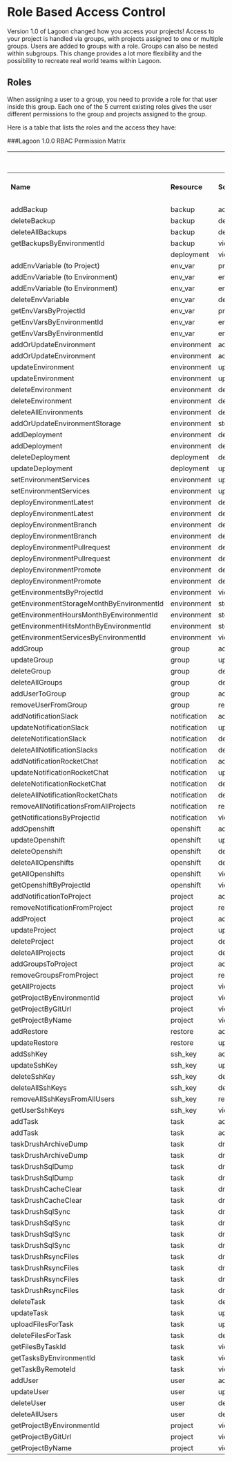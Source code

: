 # Role Based Access Control

Version 1.0 of Lagoon changed how you access your projects!  Access to your project is handled via groups, with projects assigned to one or multiple groups. Users are added to groups with a role. Groups can also be nested within subgroups. This change provides a lot more flexibility and the possibility to recreate real world teams within Lagoon.

## Roles

When assigning a user to a group, you need to provide a role for that user inside this group. Each one of the 5 current existing roles gives the user different permissions to the group and projects assigned to the group.

Here is a table that lists the roles and the access they have:

###Lagoon 1.0.0 RBAC Permission Matrix		


|                                           |              |                                      |            |        All Projects | and Groups          |       |            |           |          |       |      |
|-------------------------------------------|--------------|--------------------------------------|------------|--------------------:|---------------------|-------|------------|-----------|----------|-------|------|
| **Name**                                      | **Resource**     | **Scope**                                | **Attributes** | **Platform Wide Admin** | **Platform Wide Owner** | **Owner** | **Maintainer** | **Developer** | **Reporter** | **Guest** | **Self** |
|                                           |              |                                      |            |                     |                     |       |            |           |          |       |      |
| addBackup                                 | backup       | add                                  | projectID  | Yes                 | Yes                 | Yes   | Yes        | Yes       | No       | No    |      |
| deleteBackup                              | backup       | delete                               | projectID  | Yes                 | Yes                 | Yes   | Yes        | No        | No       | No    |      |
| deleteAllBackups                          | backup       | deleteAll                            |            | Yes                 |                     |       |            |           | No       | No    |      |
| getBackupsByEnvironmentId                 | backup       | view                                 | projectID  | Yes                 | Yes                 | Yes   | Yes        | Yes       | No       | No    |      |
|                                           | deployment   | view                                 | projectID  | Yes                 | Yes                 | Yes   | Yes        | Yes       | Yes      | Yes   |      |
| addEnvVariable (to Project)               | env_var      | project:add                          | projectID  | Yes                 | Yes                 | Yes   | No         | No        | No       | No    |      |
| addEnvVariable (to Environment)           | env_var      | environment:add:development          | projectID  | Yes                 | Yes                 | Yes   | Yes        | Yes       | No       | No    |      |
| addEnvVariable (to Environment)           | env_var      | environment:add:production           | projectID  | Yes                 | Yes                 | Yes   | Yes        | No        | No       | No    |      |
| deleteEnvVariable                         | env_var      | delete                               | projectID  | Yes                 | Yes                 | Yes   | Yes        | No        | No       | No    |      |
| getEnvVarsByProjectId                     | env_var      | project:view                         | projectID  | Yes                 | Yes                 | Yes   | Yes        | No        | No       | No    |      |
| getEnvVarsByEnvironmentId                 | env_var      | environment:view:development         | projectID  | Yes                 | Yes                 | Yes   | Yes        | Yes       | No       | No    |      |
| getEnvVarsByEnvironmentId                 | env_var      | environment:view:production          | projectID  | Yes                 | Yes                 | Yes   | Yes        | No        | No       | No    |      |
| addOrUpdateEnvironment                    | environment  | addOrUpdate:development              | projectID  | Yes                 | Yes                 | Yes   | Yes        | Yes       | No       | No    |      |
| addOrUpdateEnvironment                    | environment  | addOrUpdate:production               | projectID  | Yes                 | Yes                 | Yes   | Yes        | No        | No       | No    |      |
| updateEnvironment                         | environment  | update:development                   | projectID  | Yes                 | Yes                 | Yes   | Yes        | Yes       |          |       |      |
| updateEnvironment                         | environment  | update:production                    | projectID  | Yes                 | Yes                 | Yes   | Yes        | No        | No       | No    |      |
| deleteEnvironment                         | environment  | delete:development                   | projectID  | Yes                 | Yes                 | Yes   | Yes        | Yes       | No       | No    |      |
| deleteEnvironment                         | environment  | delete:production                    | projectID  | Yes                 | Yes                 | Yes   | No         | No        | No       | No    |      |
| deleteAllEnvironments                     | environment  | deleteAll                            |            | Yes                 |                     |       |            |           |          |       |      |
| addOrUpdateEnvironmentStorage             | environment  | storage                              |            | Yes                 | Yes                 |       |            |           |          |       |      |
| addDeployment                             | environment  | deploy:development                   | projectID  | Yes                 | Yes                 | Yes   | Yes        | Yes       | No       | No    |      |
| addDeployment                             | environment  | deploy:production                    | projectID  | Yes                 | Yes                 | Yes   | Yes        | No        | No       | No    |      |
| deleteDeployment                          | deployment   | delete                               | projectID  | Yes                 | Yes                 | Yes   | Yes        | No        | No       | No    |      |
| updateDeployment                          | deployment   | update                               | projectID  | Yes                 | Yes                 | Yes   | Yes        | No        | No       | No    |      |
| setEnvironmentServices                    | environment  | update:development                   | projectID  | Yes                 | Yes                 | Yes   | Yes        | Yes       | No       | No    |      |
| setEnvironmentServices                    | environment  | update:production                    | projectID  | Yes                 | Yes                 | Yes   | Yes        | No        | No       | No    |      |
| deployEnvironmentLatest                   | environment  | deploy:development                   | projectID  | Yes                 | Yes                 | Yes   | Yes        | Yes       | No       | No    |      |
| deployEnvironmentLatest                   | environment  | deploy:production                    | projectID  | Yes                 | Yes                 | Yes   | Yes        | No        | No       | No    |      |
| deployEnvironmentBranch                   | environment  | deploy:development                   | projectID  | Yes                 | Yes                 | Yes   | Yes        | Yes       | No       | No    |      |
| deployEnvironmentBranch                   | environment  | deploy:production                    | projectID  | Yes                 | Yes                 | Yes   | Yes        | No        | No       | No    |      |
| deployEnvironmentPullrequest              | environment  | deploy:development                   | projectID  | Yes                 | Yes                 | Yes   | Yes        | Yes       | No       | No    |      |
| deployEnvironmentPullrequest              | environment  | deploy:production                    | projectID  | Yes                 | Yes                 | Yes   | Yes        | No        | No       | No    |      |
| deployEnvironmentPromote                  | environment  | deploy:development                   | projectID  | Yes                 | Yes                 | Yes   | Yes        | Yes       | No       | No    |      |
| deployEnvironmentPromote                  | environment  | deploy:production                    | projectID  | Yes                 | Yes                 | Yes   | Yes        | No        | No       | No    |      |
| getEnvironmentsByProjectId                | environment  | view                                 | projectID  | Yes                 | Yes                 | Yes   | Yes        | Yes       | Yes      | Yes   |      |
| getEnvironmentStorageMonthByEnvironmentId | environment  | storage                              |            | Yes                 |                     |       |            |           |          |       |      |
| getEnvironmentHoursMonthByEnvironmentId   | environment  | storage                              |            | Yes                 |                     |       |            |           |          |       |      |
| getEnvironmentHitsMonthByEnvironmentId    | environment  | storage                              |            | Yes                 |                     |       |            |           |          |       |      |
| getEnvironmentServicesByEnvironmentId     | environment  | view                                 | projectID  | Yes                 | Yes                 | Yes   | Yes        | Yes       | Yes      | Yes   |      |
| addGroup                                  | group        | add                                  |            | Yes                 | Yes                 | Yes   | Yes        | Yes       | Yes      | Yes   |      |
| updateGroup                               | group        | update                               | groupID    | Yes                 | Yes                 | Yes   | Yes        | No        | No       | No    |      |
| deleteGroup                               | group        | delete                               | groupID    | Yes                 | Yes                 | Yes   | Yes        | No        | No       | No    |      |
| deleteAllGroups                           | group        | deleteAll                            |            | Yes                 |                     |       |            |           |          |       |      |
| addUserToGroup                            | group        | addUser                              | groupID    | Yes                 | Yes                 | Yes   | Yes        | No        | No       | No    |      |
| removeUserFromGroup                       | group        | removeUser                           | groupID    | Yes                 | Yes                 | Yes   | Yes        | No        | No       | No    |      |
| addNotificationSlack                      | notification | add                                  |            | Yes                 | Yes                 |       |            |           |          |       |      |
| updateNotificationSlack                   | notification | update                               |            | Yes                 | Yes                 |       |            |           |          |       |      |
| deleteNotificationSlack                   | notification | delete                               |            | Yes                 | Yes                 |       |            |           |          |       |      |
| deleteAllNotificationSlacks               | notification | deleteAll                            |            | Yes                 |                     |       |            |           |          |       |      |
| addNotificationRocketChat                 | notification | add                                  |            | Yes                 | Yes                 |       |            |           |          |       |      |
| updateNotificationRocketChat              | notification | update                               |            | Yes                 | Yes                 |       |            |           |          |       |      |
| deleteNotificationRocketChat              | notification | delete                               |            | Yes                 | Yes                 |       |            |           |          |       |      |
| deleteAllNotificationRocketChats          | notification | deleteAll                            |            | Yes                 |                     |       |            |           |          |       |      |
| removeAllNotificationsFromAllProjects     | notification | removeAll                            |            | Yes                 |                     |       |            |           |          |       |      |
| getNotificationsByProjectId               | notification | view                                 | projectID  | Yes                 | Yes                 | Yes   | Yes        | Yes       | No       | No    |      |
| addOpenshift                              | openshift    | add                                  |            | Yes                 | Yes                 |       |            |           |          |       |      |
| updateOpenshift                           | openshift    | update                               |            | Yes                 | Yes                 |       |            |           |          |       |      |
| deleteOpenshift                           | openshift    | delete                               |            | Yes                 | Yes                 |       |            |           |          |       |      |
| deleteAllOpenshifts                       | openshift    | deleteAll                            |            | Yes                 | Yes                 |       |            |           |          |       |      |
| getAllOpenshifts                          | openshift    | viewAll                              |            | Yes                 |                     |       |            |           |          |       |      |
| getOpenshiftByProjectId                   | openshift    | view                                 | projectID  | Yes                 | Yes                 | Yes   | Yes        | No        | No       | No    |      |
| addNotificationToProject                  | project      | addNotification                      | projectID  | Yes                 | Yes                 | Yes   | Yes        | No        | No       | No    |      |
| removeNotificationFromProject             | project      | removeNotification                   | projectID  | Yes                 | Yes                 | Yes   | Yes        | No        | No       | No    |      |
| addProject                                | project      | add                                  |            | Yes                 | Yes                 | Yes   | Yes        | Yes       | Yes      | Yes   |      |
| updateProject                             | project      | update                               | projectID  | Yes                 | Yes                 | Yes   | Yes        | No        | No       | No    |      |
| deleteProject                             | project      | delete                               | projectID  | Yes                 | Yes                 | Yes   | No         | No        | No       | No    |      |
| deleteAllProjects                         | project      | deleteAll                            |            | Yes                 |                     |       |            |           |          |       |      |
| addGroupsToProject                        | project      | addGroup                             | projectID  | Yes                 | Yes                 | Yes   | Yes        | No        | No       | No    |      |
| removeGroupsFromProject                   | project      | removeGroup                          | projectID  | Yes                 | Yes                 | Yes   | Yes        | No        | No       | No    |      |
| getAllProjects                            | project      | viewAll                              |            | Yes                 | Yes                 |       |            |           |          |       |      |
| getProjectByEnvironmentId                 | project      | view                                 | projectID  | Yes                 | Yes                 | Yes   | Yes        | Yes       | Yes      | Yes   |      |
| getProjectByGitUrl                        | project      | view                                 | projectID  | Yes                 | Yes                 | Yes   | Yes        | Yes       | Yes      | Yes   |      |
| getProjectByName                          | project      | view                                 | projectID  | Yes                 | Yes                 | Yes   | Yes        | Yes       | Yes      | Yes   |      |
| addRestore                                | restore      | add                                  | projectID  | Yes                 | Yes                 | Yes   | Yes        | Yes       | Yes      | Yes   |      |
| updateRestore                             | restore      | update                               | projectID  | Yes                 | Yes                 | Yes   | Yes        | Yes       | Yes      | Yes   |      |
| addSshKey                                 | ssh_key      | add                                  | userId     | Yes                 | Yes                 |       |            |           |          |       | Yes  |
| updateSshKey                              | ssh_key      | update                               | userId     | Yes                 | Yes                 |       |            |           |          |       | Yes  |
| deleteSshKey                              | ssh_key      | delete                               | userId     | Yes                 | Yes                 |       |            |           |          |       | Yes  |
| deleteAllSshKeys                          | ssh_key      | deleteAll                            |            | Yes                 |                     |       |            |           |          |       |      |
| removeAllSshKeysFromAllUsers              | ssh_key      | removeAll                            |            | Yes                 |                     |       |            |           |          |       |      |
| getUserSshKeys                            | ssh_key      | view:user                            | userID     | Yes                 | Yes                 |       |            |           |          |       | Yes  |
| addTask                                   | task         | add:development                      | projectID  | Yes                 | Yes                 | Yes   | Yes        | Yes       | No       | No    |      |
| addTask                                   | task         | add:production                       | projectID  | Yes                 | Yes                 | Yes   | Yes        | No        | No       | No    |      |
| taskDrushArchiveDump                      | task         | drushArchiveDump:development         | projectID  | Yes                 | Yes                 | Yes   | Yes        | Yes       | No       | No    |      |
| taskDrushArchiveDump                      | task         | drushArchiveDump:production          | projectID  | Yes                 | Yes                 | Yes   | Yes        | Yes       | No       | No    |      |
| taskDrushSqlDump                          | task         | drushSqlDump:development             | projectID  | Yes                 | Yes                 | Yes   | Yes        | Yes       | No       | No    |      |
| taskDrushSqlDump                          | task         | drushSqlDump:production              | projectID  | Yes                 | Yes                 | Yes   | Yes        | Yes       | No       | No    |      |
| taskDrushCacheClear                       | task         | drushCacheClear:development          | projectID  | Yes                 | Yes                 | Yes   | Yes        | Yes       | Yes      | Yes   |      |
| taskDrushCacheClear                       | task         | drushCacheClear:production           | projectID  | Yes                 | Yes                 | Yes   | Yes        | Yes       | Yes      | Yes   |      |
| taskDrushSqlSync                          | task         | drushSqlSync:source:development      | ProjectID  | Yes                 | Yes                 | Yes   | Yes        | Yes       | No       | No    |      |
| taskDrushSqlSync                          | task         | drushSqlSync:source:production       | ProjectID  | Yes                 | Yes                 | Yes   | Yes        | Yes       | No       | No    |      |
| taskDrushSqlSync                          | task         | drushSqlSync:destination:production  | ProjectID  | Yes                 | Yes                 | Yes   | Yes        | No        | No       | No    |      |
| taskDrushSqlSync                          | task         | drushSqlSync:destination:development | ProjectID  | Yes                 | Yes                 | Yes   | Yes        | Yes       | No       | No    |      |
| taskDrushRsyncFiles                       | task         | drushRsync:source:development        | ProjectID  | Yes                 | Yes                 | Yes   | Yes        | Yes       | No       | No    |      |
| taskDrushRsyncFiles                       | task         | drushRsync:source:production         | ProjectID  | Yes                 | Yes                 | Yes   | Yes        | Yes       | No       | No    |      |
| taskDrushRsyncFiles                       | task         | drushRsync:destination:production    | ProjectID  | Yes                 | Yes                 | Yes   | Yes        | No        | No       | No    |      |
| taskDrushRsyncFiles                       | task         | drushRsync:destination:development   | ProjectID  | Yes                 | Yes                 | Yes   | Yes        | Yes       | No       | No    |      |
| deleteTask                                | task         | delete                               | ProjectID  | Yes                 | Yes                 | Yes   | Yes        | Yes       | No       | No    |      |
| updateTask                                | task         | update                               | ProjectID  | Yes                 | Yes                 | Yes   | Yes        | Yes       | No       | No    |      |
| uploadFilesForTask                        | task         | update                               | projectID  | Yes                 | Yes                 | Yes   | Yes        | Yes       | No       | No    |      |
| deleteFilesForTask                        | task         | delete                               | projectID  | Yes                 | Yes                 | Yes   | Yes        | Yes       | No       | No    |      |
| getFilesByTaskId                          | task         | view                                 | projectID  | Yes                 | Yes                 | Yes   | Yes        | Yes       | Yes      | Yes   |      |
| getTasksByEnvironmentId                   | task         | view                                 | projectID  | Yes                 | Yes                 | Yes   | Yes        | Yes       | Yes      | Yes   |      |
| getTaskByRemoteId                         | task         | view                                 | projectID  | Yes                 | Yes                 | Yes   | Yes        | Yes       | Yes      | Yes   |      |
| addUser                                   | user         | add                                  |            | Yes                 | Yes                 | Yes   | Yes        | Yes       | Yes      | Yes   |      |
| updateUser                                | user         | update                               | userId     | Yes                 | Yes                 |       |            |           |          |       | Yes  |
| deleteUser                                | user         | delete                               | userId     | Yes                 | Yes                 |       |            |           |          |       | Yes  |
| deleteAllUsers                            | user         | deleteAll                            |            | Yes                 |                     |       |            |           |          |       |      |
| getProjectByEnvironmentId                 | project      | viewPrivateKey                       | projectID  | Yes                 | Yes                 | Yes   | No         | No        | No       | No    |      |
| getProjectByGitUrl                        | project      | viewPrivateKey                       | projectID  | Yes                 | Yes                 | Yes   | No         | No        | No       | No    |      |
| getProjectByName                          | project      | viewPrivateKey                       | projectID  | Yes                 | Yes                 | Yes   | No         | No        | No       | No    |      |
